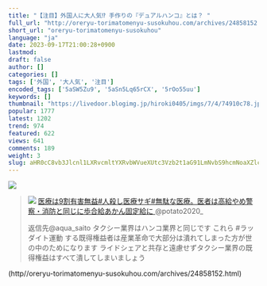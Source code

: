 ```yaml
---
title: "【注目】外国人に大人気⁉ 手作りの『デュアルハンコ』とは？ "
full_url: "http://oreryu-torimatomenyu-susokuhou.com/archives/24858152.html"
short_url: "oreryu-torimatomenyu-susokuhou"
language: "ja"
date: 2023-09-17T21:00:28+0900
lastmod: 
draft: false
author: []
categories: []
tags: ['外国', '大人気', '注目']
encoded_tags: ['5aSW5Zu9', '5aSn5Lq65rCX', '5rOo55uu']
keywords: []
thumbnail: "https://livedoor.blogimg.jp/hiroki0405/imgs/7/4/74910c78.jpg"
popular: 1777
latest: 1202
trend: 974
featured: 622
views: 641
comments: 189
weight: 3
slug: aHR0cC8vb3Jlcnl1LXRvcmltYXRvbWVueXUtc3Vzb2t1aG91LmNvbS9hcmNoaXZlcy8yNDg1ODE1Mi5odG1s
---
```


![](https://livedoor.blogimg.jp/hiroki0405/imgs/7/4/74910c78.jpg)

<blockquote id='twibodyc4CyvxfX9X'> <p> <img src='https//livedoor.blogimg.jp/hiroki0405/imgs/1/9/191b2f1d.png'> <a target='_blank' href='https//twitter.com/potato2020_/status/1702268190435553634'>医療は9割有害無益#人殺し医療サギ#無駄な医療。医者は高給やめ警察・消防と同じに歩合給あかん固定給に </a> @potato2020_ </p> <p id='twitextc4CyvxfX9X'> 返信先@aqua_saito タクシー業界はハンコ業界と同じです これら #ラッダイト運動 する既得権益者は産業革命で大部分は潰れてしまった方が世の中のためになります ライドシェアと共存と遠慮せずタクシー業界の既得権益はすべて潰してしまいましょう </p> </blockquote> 

(http//oreryu-torimatomenyu-susokuhou.com/archives/24858152.html)
